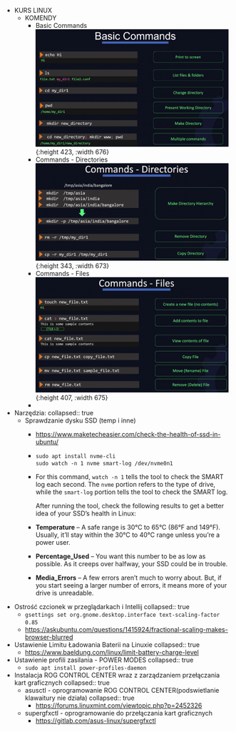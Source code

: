 - KURS LINUX
	- KOMENDY
		- Basic Commands
		  ![image.png](../assets/image_1754651160693_0.png){:height 423, :width 676}
		- Commands - Directories
		  ![image.png](../assets/image_1754651259144_0.png){:height 343, :width 673}
		- Commands - Files
		  ![image.png](../assets/image_1754651352887_0.png){:height 407, :width 675}
		-
- Narzędzia:
  collapsed:: true
	- Sprawdzanie dysku SSD (temp i inne)
		- https://www.maketecheasier.com/check-the-health-of-ssd-in-ubuntu/
		- ```
		  sudo apt install nvme-cli
		  sudo watch -n 1 nvme smart-log /dev/nvme0n1
		  ```
		- For this command, `watch -n 1` tells the tool to check the SMART log each second. The `nvme` portion refers to the type of drive, while the `smart-log` portion tells the tool to check the SMART log.
		  
		  After running the tool, check the following results to get a better idea of your SSD’s health in Linux:
		- **Temperature** – A safe range is 30°C to 65°C (86°F and 149°F). Usually, it’ll stay within the 30°C to 40°C range unless you’re a power user.
		- **Percentage_Used** – You want this number to be as low as possible. As it creeps over halfway, your SSD could be in trouble.
		- **Media_Errors** – A few errors aren’t much to worry 
		  about. But, if you start seeing a larger number of errors, it means more
		  of your drive is unreadable.
- Ostrość czcionek w przeglądarkach i Intellij
  collapsed:: true
	- `gsettings set org.gnome.desktop.interface text-scaling-factor 0.85`
	- https://askubuntu.com/questions/1415924/fractional-scaling-makes-browser-blurred
- Ustawienie Limitu Ładowania Baterii na Linuxie
  collapsed:: true
	- https://www.baeldung.com/linux/limit-battery-charge-level
- Ustawienie profili zasilania - POWER MODES
  collapsed:: true
	- ``sudo apt install power-profiles-daemon``
- Instalacja ROG CONTROL CENTER wraz z zarządzaniem przełączania kart graficznych
  collapsed:: true
	- asusctl - oprogramowanie ROG CONTROL CENTER(podswietlanie klawaitury nie działa)
	  collapsed:: true
		- https://forums.linuxmint.com/viewtopic.php?p=2452326
	- supergfxctl - oprogramowanie do przełączania kart graficznych
		- https://gitlab.com/asus-linux/supergfxctl